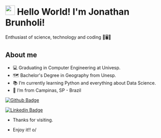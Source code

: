 # <img src=https://github.com/TheDudeThatCode/TheDudeThatCode/blob/master/Assets/Earth.gif width="30"> Hello World! I'm Jonathan Brunholi!

Enthusiast of science, technology and coding 🔭🖥📄

## About me
- 💻 Graduating in Computer Engineering at Univesp.
- 🗺 Bachelor's Degree in Geography from Unesp.
- 📚 I’m currently learning Python and everything about Data Science.
- 🏡 I’m from Campinas, SP - Brazil



[![Github Badge](https://img.shields.io/badge/-Github-000?style=flat-square&logo=Github&logoColor=white&link=https://github.com/Jbrunholi)](https://github.com/Jbrunholi)

[![Linkedin Badge](https://img.shields.io/badge/-LinkedIn-blue?style=flat-square&logo=Linkedin&logoColor=white&link=https://www.linkedin.com/in/jonathan-brunholi/)](https://www.linkedin.com/in/jonathan-brunholi/)

- Thanks for visiting.

- Enjoy it!! o/
